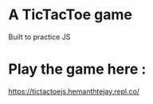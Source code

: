 # A TicTacToe game 
 Built to practice JS 
# Play the game here :

https://tictactoejs.hemanthtejay.repl.co/

